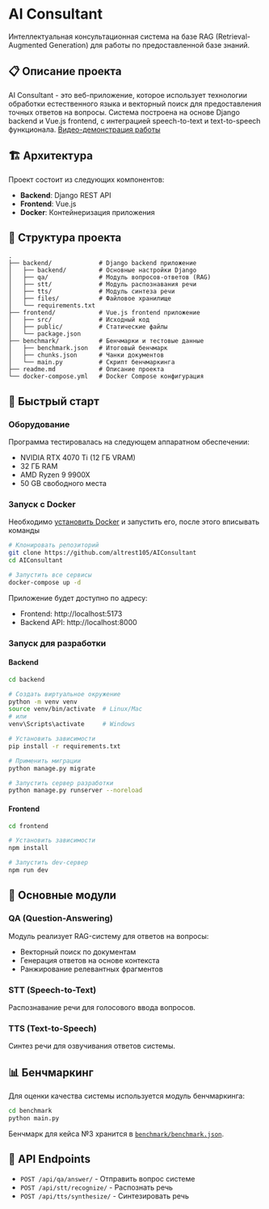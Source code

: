 # AI Consultant

Интеллектуальная консультационная система на базе RAG (Retrieval-Augmented Generation) для работы по предоставленной базе знаний.

## 📋 Описание проекта

AI Consultant - это веб-приложение, которое использует технологии обработки естественного языка и векторный поиск для предоставления точных ответов на вопросы. Система построена на основе Django backend и Vue.js frontend, с интеграцией speech-to-text и text-to-speech функционала. [Видео-демонстрация работы](https://disk.yandex.ru/i/FQBP5-GcRGTUpA)

## 🏗️ Архитектура

Проект состоит из следующих компонентов:

- **Backend**: Django REST API
- **Frontend**: Vue.js
- **Docker**: Контейнеризация приложения

## 📁 Структура проекта

```
.
├── backend/             # Django backend приложение
│   ├── backend/         # Основные настройки Django
│   ├── qa/              # Модуль вопросов-ответов (RAG)
│   ├── stt/             # Модуль распознавания речи
│   ├── tts/             # Модуль синтеза речи
│   ├── files/           # Файловое хранилище
│   └── requirements.txt 
├── frontend/            # Vue.js frontend приложение
│   ├── src/             # Исходный код
│   ├── public/          # Статические файлы
│   └── package.json
├── benchmark/           # Бенчмарки и тестовые данные
│   ├── benchmark.json   # Итоговый бенчмарк
│   ├── chunks.json      # Чанки документов
│   └── main.py          # Скрипт бенчмаркинга
├── readme.md            # Описание проекта
└── docker-compose.yml   # Docker Compose конфигурация
```

## 🚀 Быстрый старт

### Оборудование

Программа тестировалась на следующем аппаратном обеспечении:
- NVIDIA RTX 4070 Ti (12 ГБ VRAM)
- 32 ГБ RAM
- AMD Ryzen 9 9900X
- 50 GB свободного места

### Запуск с Docker

Необходимо [установить Docker](https://www.docker.com/) и запустить его, после этого вписывать команды
```bash
# Клонировать репозиторий
git clone https://github.com/altrest105/AIConsultant
cd AIConsultant

# Запустить все сервисы
docker-compose up -d
```

Приложение будет доступно по адресу:
- Frontend: http://localhost:5173
- Backend API: http://localhost:8000

### Запуск для разработки

#### Backend

```bash
cd backend

# Создать виртуальное окружение
python -m venv venv
source venv/bin/activate  # Linux/Mac
# или
venv\Scripts\activate     # Windows

# Установить зависимости
pip install -r requirements.txt

# Применить миграции
python manage.py migrate

# Запустить сервер разработки
python manage.py runserver --noreload
```

#### Frontend

```bash
cd frontend

# Установить зависимости
npm install

# Запустить dev-сервер
npm run dev
```

## 🔧 Основные модули

### QA (Question-Answering)

Модуль реализует RAG-систему для ответов на вопросы:
- Векторный поиск по документам
- Генерация ответов на основе контекста
- Ранжирование релевантных фрагментов

### STT (Speech-to-Text)

Распознавание речи для голосового ввода вопросов.

### TTS (Text-to-Speech)

Синтез речи для озвучивания ответов системы.

## 📊 Бенчмаркинг

Для оценки качества системы используется модуль бенчмаркинга:

```bash
cd benchmark
python main.py
```

Бенчмарк для кейса №3 хранится в [`benchmark/benchmark.json`](benchmark/benchmark.json).

## 📝 API Endpoints

- `POST /api/qa/answer/` - Отправить вопрос системе
- `POST /api/stt/recognize/` - Распознать речь
- `POST /api/tts/synthesize/` - Синтезировать речь